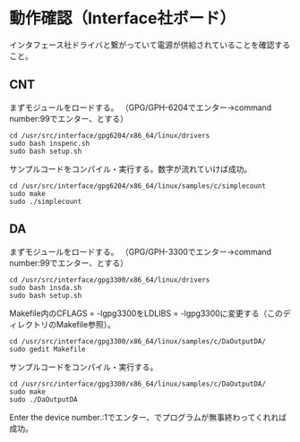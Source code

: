 # 動作確認（Interface社ボード）

インタフェース社ドライバと繋がっていて電源が供給されていることを確認すること。

## CNT
まずモジュールをロードする。
（GPG/GPH-6204でエンター→command number:99でエンター、とする）
```
cd /usr/src/interface/gpg6204/x86_64/linux/drivers
sudo bash inspenc.sh
sudo bash setup.sh
```
サンプルコードをコンパイル・実行する。数字が流れていけば成功。
```
cd /usr/src/interface/gpg6204/x86_64/linux/samples/c/simplecount
sudo make
sudo ./simplecount
```

## DA
まずモジュールをロードする。
（GPG/GPH-3300でエンター→command number:99でエンター、とする）
```
cd /usr/src/interface/gpg3300/x86_64/linux/drivers
sudo bash insda.sh
sudo bash setup.sh
```
Makefile内のCFLAGS = -lgpg3300をLDLIBS = -lgpg3300に変更する（このディレクトリのMakefile参照）。
```
cd /usr/src/interface/gpg3300/x86_64/linux/samples/c/DaOutputDA/
sudo gedit Makefile
```
サンプルコードをコンパイル・実行する。
```
cd /usr/src/interface/gpg3300/x86_64/linux/samples/c/DaOutputDA/
sudo make
sudo ./DaOutputDA
```
Enter the device number.:1でエンター、でプログラムが無事終わってくれれば成功。
